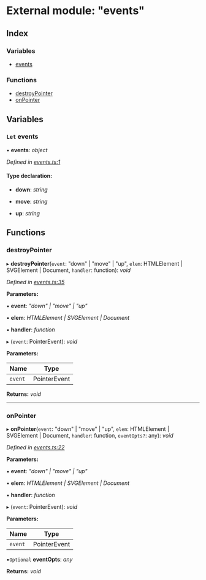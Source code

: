 
# External module: "events"

## Index

### Variables

* [events](_events_.md#let-events)

### Functions

* [destroyPointer](_events_.md#destroypointer)
* [onPointer](_events_.md#onpointer)

## Variables

### `Let` events

• **events**: *object*

*Defined in [events.ts:1](https://github.com/timmywil/panzoom/blob/b082b5a/src/events.ts#L1)*

#### Type declaration:

* **down**: *string*

* **move**: *string*

* **up**: *string*

## Functions

###  destroyPointer

▸ **destroyPointer**(`event`: "down" | "move" | "up", `elem`: HTMLElement | SVGElement | Document, `handler`: function): *void*

*Defined in [events.ts:35](https://github.com/timmywil/panzoom/blob/b082b5a/src/events.ts#L35)*

**Parameters:**

▪ **event**: *"down" | "move" | "up"*

▪ **elem**: *HTMLElement | SVGElement | Document*

▪ **handler**: *function*

▸ (`event`: PointerEvent): *void*

**Parameters:**

Name | Type |
------ | ------ |
`event` | PointerEvent |

**Returns:** *void*

___

###  onPointer

▸ **onPointer**(`event`: "down" | "move" | "up", `elem`: HTMLElement | SVGElement | Document, `handler`: function, `eventOpts?`: any): *void*

*Defined in [events.ts:22](https://github.com/timmywil/panzoom/blob/b082b5a/src/events.ts#L22)*

**Parameters:**

▪ **event**: *"down" | "move" | "up"*

▪ **elem**: *HTMLElement | SVGElement | Document*

▪ **handler**: *function*

▸ (`event`: PointerEvent): *void*

**Parameters:**

Name | Type |
------ | ------ |
`event` | PointerEvent |

▪`Optional`  **eventOpts**: *any*

**Returns:** *void*
